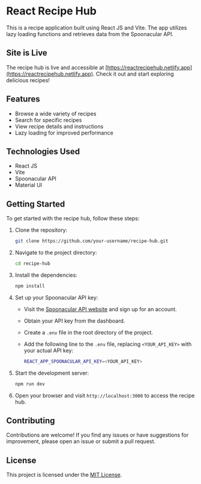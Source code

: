 # React Recipe Hub

This is a recipe application built using React JS and Vite. The app utilizes lazy loading functions and retrieves data from the Spoonacular API.

## Site is Live

The recipe hub is live and accessible at [https://reactrecipehub.netlify.app](https://reactrecipehub.netlify.app). Check it out and start exploring delicious recipes!

## Features

- Browse a wide variety of recipes
- Search for specific recipes
- View recipe details and instructions
- Lazy loading for improved performance

## Technologies Used

- React JS
- Vite
- Spoonacular API
- Material UI

## Getting Started

To get started with the recipe hub, follow these steps:

1. Clone the repository:

   ```bash
   git clone https://github.com/your-username/recipe-hub.git
   ```

2. Navigate to the project directory:

   ```bash
   cd recipe-hub
   ```

3. Install the dependencies:

   ```bash
   npm install
   ```

4. Set up your Spoonacular API key:

   - Visit the [Spoonacular API website](https://spoonacular.com/food-api) and sign up for an account.
   - Obtain your API key from the dashboard.
   - Create a `.env` file in the root directory of the project.
   - Add the following line to the `.env` file, replacing `<YOUR_API_KEY>` with your actual API key:

     ```bash
     REACT_APP_SPOONACULAR_API_KEY=<YOUR_API_KEY>
     ```

5. Start the development server:

   ```bash
   npm run dev
   ```

6. Open your browser and visit `http://localhost:3000` to access the recipe hub.

## Contributing

Contributions are welcome! If you find any issues or have suggestions for improvement, please open an issue or submit a pull request.

## License

This project is licensed under the [MIT License](LICENSE).

```

```
